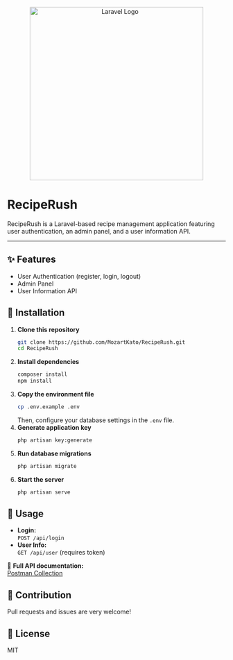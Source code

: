 <p align="center">
  <a href="https://laravel.com" target="_blank">
    <img src="https://raw.githubusercontent.com/laravel/art/master/logo-lockup/5%20SVG/2%20CMYK/1%20Full%20Color/laravel-logolockup-cmyk-red.svg" width="400" alt="Laravel Logo">
  </a>
</p>

# RecipeRush

RecipeRush is a Laravel-based recipe management application featuring user authentication, an admin panel, and a user information API.

---

## ✨ Features
- User Authentication (register, login, logout)
- Admin Panel
- User Information API

## 🚀 Installation

1. **Clone this repository**
   ```bash
   git clone https://github.com/MozartKato/RecipeRush.git
   cd RecipeRush
   ```
2. **Install dependencies**
   ```bash
   composer install
   npm install
   ```
3. **Copy the environment file**
   ```bash
   cp .env.example .env
   ```
   Then, configure your database settings in the `.env` file.
4. **Generate application key**
   ```bash
   php artisan key:generate
   ```
5. **Run database migrations**
   ```bash
   php artisan migrate
   ```
6. **Start the server**
   ```bash
   php artisan serve
   ```

## 📖 Usage

- **Login:**  
  `POST /api/login`
- **User Info:**  
  `GET /api/user` (requires token)

📄 **Full API documentation:**  
[Postman Collection](https://postman.co/workspace/My-Workspace~50a8f57e-f4e0-426a-852c-976e279f0aec/collection/37930680-1316f40a-2698-44dc-a8d4-85812124ee4e?action=share&creator=37930680)

## 🤝 Contribution

Pull requests and issues are very welcome!

## 📄 License

MIT
